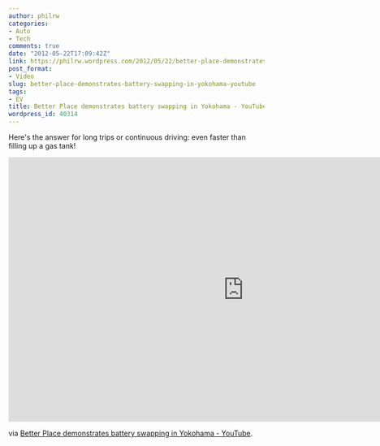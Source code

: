 ```yaml
---
author: philrw
categories:
- Auto
- Tech
comments: true
date: "2012-05-22T17:09:42Z"
link: https://philrw.wordpress.com/2012/05/22/better-place-demonstrates-battery-swapping-in-yokohama-youtube/
post_format:
- Video
slug: better-place-demonstrates-battery-swapping-in-yokohama-youtube
tags:
- EV
title: Better Place demonstrates battery swapping in Yokohama - YouTube
wordpress_id: 40314
---
```


Here's the answer for long trips or continuous driving: even faster than filling up a gas tank!

<iframe width="926" height="521" src="https://www.youtube.com/embed/5b0T5NUHyxs" frameborder="0" allow="autoplay; encrypted-media" allowfullscreen></iframe>

via [Better Place demonstrates battery swapping in Yokohama - YouTube](https://www.youtube.com/watch?v=5b0T5NUHyxs).
